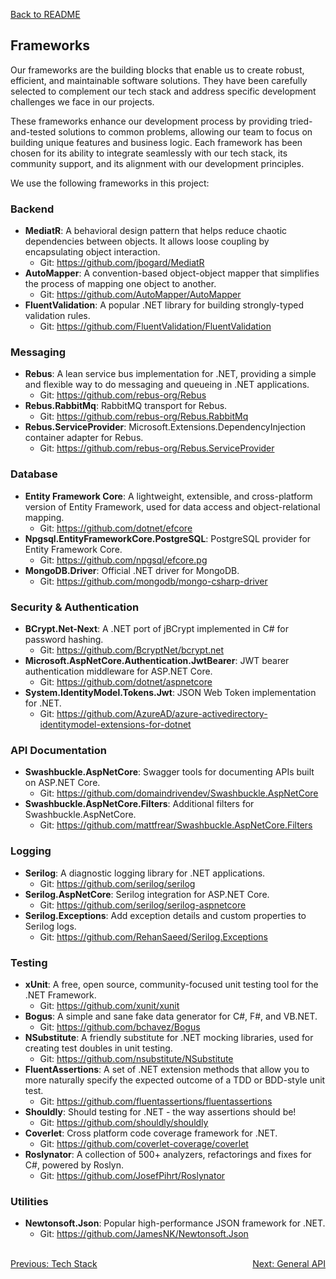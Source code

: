 [Back to README](../README.md)

## Frameworks
Our frameworks are the building blocks that enable us to create robust, efficient, and maintainable software solutions. They have been carefully selected to complement our tech stack and address specific development challenges we face in our projects.

These frameworks enhance our development process by providing tried-and-tested solutions to common problems, allowing our team to focus on building unique features and business logic. Each framework has been chosen for its ability to integrate seamlessly with our tech stack, its community support, and its alignment with our development principles.

We use the following frameworks in this project:

### Backend
- **MediatR**: A behavioral design pattern that helps reduce chaotic dependencies between objects. It allows loose coupling by encapsulating object interaction.
  - Git: https://github.com/jbogard/MediatR
- **AutoMapper**: A convention-based object-object mapper that simplifies the process of mapping one object to another.
  - Git: https://github.com/AutoMapper/AutoMapper
- **FluentValidation**: A popular .NET library for building strongly-typed validation rules.
  - Git: https://github.com/FluentValidation/FluentValidation


### Messaging
- **Rebus**: A lean service bus implementation for .NET, providing a simple and flexible way to do messaging and queueing in .NET applications.
  - Git: https://github.com/rebus-org/Rebus
- **Rebus.RabbitMq**: RabbitMQ transport for Rebus.
  - Git: https://github.com/rebus-org/Rebus.RabbitMq
- **Rebus.ServiceProvider**: Microsoft.Extensions.DependencyInjection container adapter for Rebus.
  - Git: https://github.com/rebus-org/Rebus.ServiceProvider

### Database
- **Entity Framework Core**: A lightweight, extensible, and cross-platform version of Entity Framework, used for data access and object-relational mapping.
  - Git: https://github.com/dotnet/efcore
- **Npgsql.EntityFrameworkCore.PostgreSQL**: PostgreSQL provider for Entity Framework Core.
  - Git: https://github.com/npgsql/efcore.pg
- **MongoDB.Driver**: Official .NET driver for MongoDB.
  - Git: https://github.com/mongodb/mongo-csharp-driver

### Security & Authentication
- **BCrypt.Net-Next**: A .NET port of jBCrypt implemented in C# for password hashing.
  - Git: https://github.com/BcryptNet/bcrypt.net
- **Microsoft.AspNetCore.Authentication.JwtBearer**: JWT bearer authentication middleware for ASP.NET Core.
  - Git: https://github.com/dotnet/aspnetcore
- **System.IdentityModel.Tokens.Jwt**: JSON Web Token implementation for .NET.
  - Git: https://github.com/AzureAD/azure-activedirectory-identitymodel-extensions-for-dotnet

### API Documentation
- **Swashbuckle.AspNetCore**: Swagger tools for documenting APIs built on ASP.NET Core.
  - Git: https://github.com/domaindrivendev/Swashbuckle.AspNetCore
- **Swashbuckle.AspNetCore.Filters**: Additional filters for Swashbuckle.AspNetCore.
  - Git: https://github.com/mattfrear/Swashbuckle.AspNetCore.Filters

### Logging
- **Serilog**: A diagnostic logging library for .NET applications.
  - Git: https://github.com/serilog/serilog
- **Serilog.AspNetCore**: Serilog integration for ASP.NET Core.
  - Git: https://github.com/serilog/serilog-aspnetcore
- **Serilog.Exceptions**: Add exception details and custom properties to Serilog logs.
  - Git: https://github.com/RehanSaeed/Serilog.Exceptions

### Testing
- **xUnit**: A free, open source, community-focused unit testing tool for the .NET Framework.
  - Git: https://github.com/xunit/xunit
- **Bogus**: A simple and sane fake data generator for C#, F#, and VB.NET.
  - Git: https://github.com/bchavez/Bogus
- **NSubstitute**: A friendly substitute for .NET mocking libraries, used for creating test doubles in unit testing.
  - Git: https://github.com/nsubstitute/NSubstitute
- **FluentAssertions**: A set of .NET extension methods that allow you to more naturally specify the expected outcome of a TDD or BDD-style unit test.
  - Git: https://github.com/fluentassertions/fluentassertions
- **Shouldly**: Should testing for .NET - the way assertions should be!
  - Git: https://github.com/shouldly/shouldly
- **Coverlet**: Cross platform code coverage framework for .NET.
  - Git: https://github.com/coverlet-coverage/coverlet
- **Roslynator**: A collection of 500+ analyzers, refactorings and fixes for C#, powered by Roslyn.
  - Git: https://github.com/JosefPihrt/Roslynator

### Utilities
- **Newtonsoft.Json**: Popular high-performance JSON framework for .NET.
  - Git: https://github.com/JamesNK/Newtonsoft.Json

<br>
<div style="display: flex; justify-content: space-between;">
  <a href="./tech-stack.md">Previous: Tech Stack</a>
  <a href="./general-api.md">Next: General API</a>
</div>